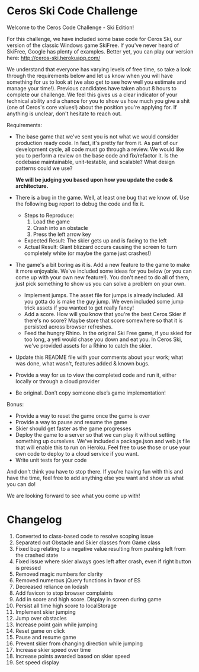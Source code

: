 # Ceros Ski Code Challenge

Welcome to the Ceros Code Challenge - Ski Edition!

For this challenge, we have included some base code for Ceros Ski, our version of the classic Windows game SkiFree. If
you've never heard of SkiFree, Google has plenty of examples. Better yet, you can play our version here:
http://ceros-ski.herokuapp.com/

We understand that everyone has varying levels of free time, so take a look through the requirements below and let us
know when you will have something for us to look at (we also get to see how well you estimate and manage your time!).
Previous candidates have taken about 8 hours to complete our challenge. We feel this gives us a clear indicator of your
technical ability and a chance for you to show us how much you give a shit (one of Ceros's core values!) about the position
you're applying for. If anything is unclear, don't hesitate to reach out.

Requirements:
* The base game that we've sent you is not what we would consider production ready code. In fact, it's pretty far from
  it. As part of our development cycle, all code must go through a review. We would like you to perform a review
  on the base code and fix/refactor it. Is the codebase maintainable, unit-testable, and scalable? What design patterns
  could we use?

  **We will be judging you based upon how you update the code & architecture.**
* There is a bug in the game. Well, at least one bug that we know of. Use the following bug report to debug the code
  and fix it.
  * Steps to Reproduce:
    1. Load the game
    1. Crash into an obstacle
    1. Press the left arrow key
  * Expected Result: The skier gets up and is facing to the left
  * Actual Result: Giant blizzard occurs causing the screen to turn completely white (or maybe the game just crashes!)
* The game's a bit boring as it is. Add a new feature to the game to make it more enjoyable. We've included some ideas for
  you below (or you can come up with your own new feature!). You don't need to do all of them, just pick something to show
  us you can solve a problem on your own.
  * Implement jumps. The asset file for jumps is already included. All you gotta do is make the guy jump. We even included
      some jump trick assets if you wanted to get really fancy!
  * Add a score. How will you know that you're the best Ceros Skier if there's no score? Maybe store that score
      somewhere so that it is persisted across browser refreshes.
  * Feed the hungry Rhino. In the original Ski Free game, if you skied for too long, a yeti would chase you
      down and eat you. In Ceros Ski, we've provided assets for a Rhino to catch the skier.
* Update this README file with your comments about your work; what was done, what wasn't, features added & known bugs.
* Provide a way for us to view the completed code and run it, either locally or through a cloud provider
* Be original. Don’t copy someone else’s game implementation!

Bonus:
* Provide a way to reset the game once the game is over
* Provide a way to pause and resume the game
* Skier should get faster as the game progresses
* Deploy the game to a server so that we can play it without setting something up ourselves. We've included a
  package.json and web.js file that will enable this to run on Heroku. Feel free to use those or use your own code to
  deploy to a cloud service if you want.
* Write unit tests for your code

And don't think you have to stop there. If you're having fun with this and have the time, feel free to add anything else
you want and show us what you can do!

We are looking forward to see what you come up with!

# Changelog

1. Converted to class-based code to resolve scoping issue
2. Separated out Obstacle and Skier classes from Game class
3. Fixed bug relating to a negative value resulting from pushing left from the crashed state
4. Fixed issue where skier always goes left after crash, even if right button is pressed
5. Removed magic numbers for clarity
6. Removed numerous jQuery functions in favor of ES
7. Decreased reliance on lodash
8. Add favicon to stop browser complaints
9. Add in score and high score. Display in screen during game
10. Persist all time high score to localStorage
11. Implement skier jumping
12. Jump over obstacles
13. Increase point gain while jumping
14. Reset game on click
15. Pause and resume game
16. Prevent skier from changing direction while jumping
17. Increase skier speed over time
18. Increase points awarded based on skier speed
19. Set speed display
